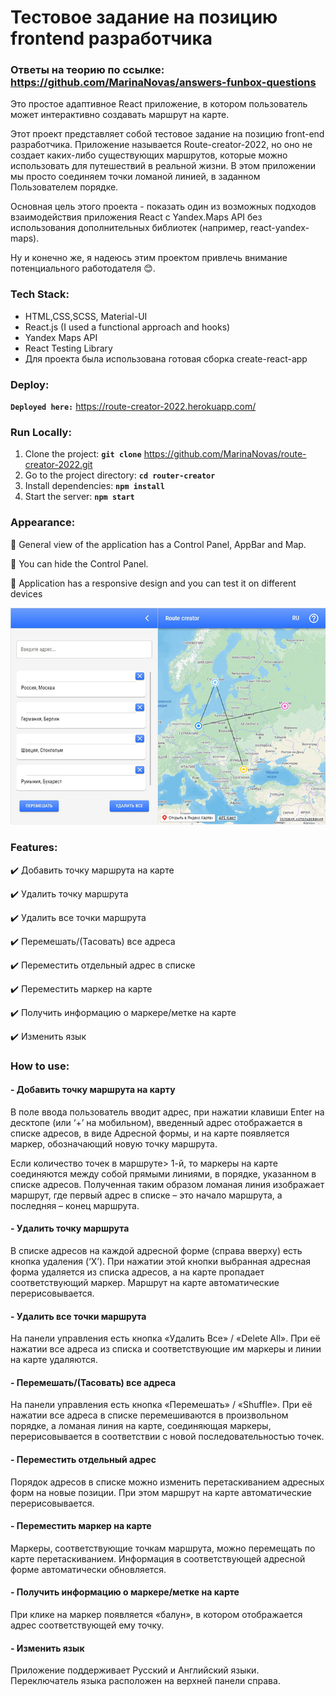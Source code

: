 # Тестовое задание на позицию frontend разработчика

### Ответы на теорию по ссылке: https://github.com/MarinaNovas/answers-funbox-questions

Это простое адаптивное React приложение, в котором пользователь может интерактивно создавать маршрут на карте.

Этот проект представляет собой тестовое задание на позицию front-end разработчика. Приложение называется Route-creator-2022, но оно не создает каких-либо существующих маршрутов, которые можно использовать для путешествий в реальной жизни. В этом приложении мы просто соединяем точки ломаной линией, в заданном Пользователем порядке.

Основная цель этого проекта - показать один из возможных подходов взаимодействия приложения React с Yandex.Maps  API без использования дополнительных библиотек (например, react-yandex-maps).

Ну и конечно же, я надеюсь этим проектом привлечь внимание потенциального работодателя :blush:.

### Tech Stack:

- HTML,CSS,SCSS, Material-UI
- React.js (I used a functional approach and hooks)
- Yandex Maps API
- React Testing Library
- Для проекта была использована готовая сборка create-react-app

### Deploy:

**`Deployed here:`** https://route-creator-2022.herokuapp.com/

### Run Locally:
1. Clone the project: **`git clone`** https://github.com/MarinaNovas/route-creator-2022.git
2. Go to the project directory: **`cd router-creator`**
3. Install dependencies: **`npm install`**
4. Start the server: **`npm start`**

### Appearance:
:rocket: General view of the application has a Control Panel, AppBar and Map.

:rocket: You can hide the Control Panel.

:rocket: Application has a responsive design and you can test it on different devices

![Alt-General view of the application:](https://github.com/MarinaNovas/route-creator-2022/blob/master/img/route-creator-sm.jpg "Орк")

### Features:
:heavy_check_mark: Добавить точку маршрута на карте

:heavy_check_mark: Удалить точку маршрута

:heavy_check_mark: Удалить все точки маршрута

:heavy_check_mark: Перемешать/(Тасовать) все адреса

:heavy_check_mark: Переместить отдельный адрес в списке

:heavy_check_mark: Переместить маркер на карте

:heavy_check_mark: Получить информацию о маркере/метке на карте

:heavy_check_mark: Изменить язык

### How to use:
#### - Добавить точку маршрута на карту
В поле ввода пользователь вводит адрес, при нажатии клавиши Enter на десктопе (или ‘+’ на мобильном), введенный адрес отображается в списке адресов, в виде Адресной формы, и на карте появляется маркер, обозначающий новую точку маршрута.

Если количество точек в маршруте> 1-й, то маркеры на карте соединяются между собой прямыми линиями, в порядке, указанном в списке адресов. Полученная таким образом ломаная линия изображает маршрут, где первый адрес в списке – это начало маршрута, а последняя – конец маршрута.
#### - Удалить точку маршрута
В списке адресов на каждой адресной форме (справа вверху) есть кнопка удаления (‘X’). При нажатии этой кнопки выбранная адресная форма удаляется из списка адресов, а на карте пропадает соответствующий маркер. Маршрут на карте автоматические перерисовывается.
#### - Удалить все точки маршрута
На панели управления есть кнопка «Удалить Все» / «Delete All». При её нажатии все адреса из списка и соответствующие им маркеры и линии на карте удаляются.
#### -	Перемешать/(Тасовать) все адреса
На панели управления есть кнопка «Перемешать» / «Shuffle». При её нажатии все адреса в списке перемешиваются в произвольном порядке, а ломаная линия на карте, соединяющая маркеры, перерисовывается в соответствии с новой последовательностью точек.
#### -	Переместить отдельный адрес
Порядок адресов в списке можно изменить перетаскиванием адресных форм на новые позиции. При этом маршрут на карте автоматические перерисовывается.
#### - Переместить маркер на карте
Маркеры, соответствующие точкам маршрута, можно перемещать по карте перетаскиванием. Информация в соответствующей адресной форме автоматически обновляется.
#### - Получить информацию о маркере/метке на карте
При клике на маркер появляется «балун», в котором отображается адрес соответствующей ему точку.
#### - Изменить язык
Приложение поддерживает Русский и Английский языки. Переключатель языка расположен на верхней панели справа.
